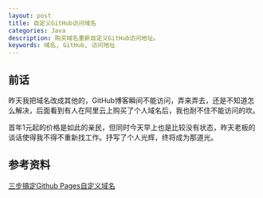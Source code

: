 ```yaml
---
layout: post
title: 自定义GitHub访问域名
categories: Java
description: 购买域名重新自定义GitHub访问地址。
keywords: 域名, GitHub, 访问地址
---
```


## 前话

昨天我把域名改成其他的，GitHub博客瞬间不能访问，弄来弄去，还是不知道怎么解决，后面看到有人在阿里云上购买了个人域名后，我也耐不住不能访问的坎。

首年1元起的价格是如此的亲民，但同时今天早上也是比较没有状态，昨天老板的谈话使得我不得不重新找工作。抒写了个人光辉，终将成为那道光。


## 参考资料
[三步搞定Github Pages自定义域名](https://www.jianshu.com/p/2647e079741f)
